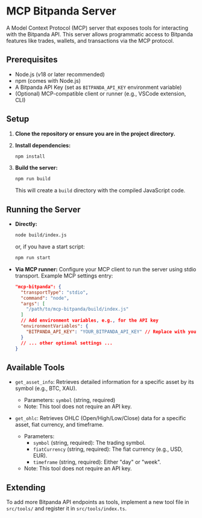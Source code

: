 # MCP Bitpanda Server

A Model Context Protocol (MCP) server that exposes tools for interacting with the Bitpanda API. This server allows programmatic access to Bitpanda features like trades, wallets, and transactions via the MCP protocol.

## Prerequisites

- Node.js (v18 or later recommended)
- npm (comes with Node.js)
- A Bitpanda API Key (set as `BITPANDA_API_KEY` environment variable)
- (Optional) MCP-compatible client or runner (e.g., VSCode extension, CLI)

## Setup

1. **Clone the repository or ensure you are in the project directory.**

2. **Install dependencies:**
   ```bash
   npm install
   ```

3. **Build the server:**
   ```bash
   npm run build
   ```
   This will create a `build` directory with the compiled JavaScript code.

## Running the Server

- **Directly:**
  ```bash
  node build/index.js
  ```
  or, if you have a start script:
  ```bash
  npm run start
  ```

- **Via MCP runner:**
  Configure your MCP client to run the server using stdio transport.
  Example MCP settings entry:
  ```json
  "mcp-bitpanda": {
    "transportType": "stdio",
    "command": "node",
    "args": [
      "/path/to/mcp-bitpanda/build/index.js"
    ]
    // Add environment variables, e.g., for the API key
    "environmentVariables": {
      "BITPANDA_API_KEY": "YOUR_BITPANDA_API_KEY" // Replace with your actual API key or use a secure method to provide it
    }
    // ... other optional settings ...
  }
  ```

## Available Tools

-   `get_asset_info`: Retrieves detailed information for a specific asset by its symbol (e.g., BTC, XAU).
    -   Parameters: `symbol` (string, required)
    -   Note: This tool does not require an API key.

-   `get_ohlc`: Retrieves OHLC (Open/High/Low/Close) data for a specific asset, fiat currency, and timeframe.
    -   Parameters:
        -   `symbol` (string, required): The trading symbol.
        -   `fiatCurrency` (string, required): The fiat currency (e.g., USD, EUR).
        -   `timeframe` (string, required): Either "day" or "week".
    -   Note: This tool does not require an API key.

## Extending

To add more Bitpanda API endpoints as tools, implement a new tool file in `src/tools/` and register it in `src/tools/index.ts`.
